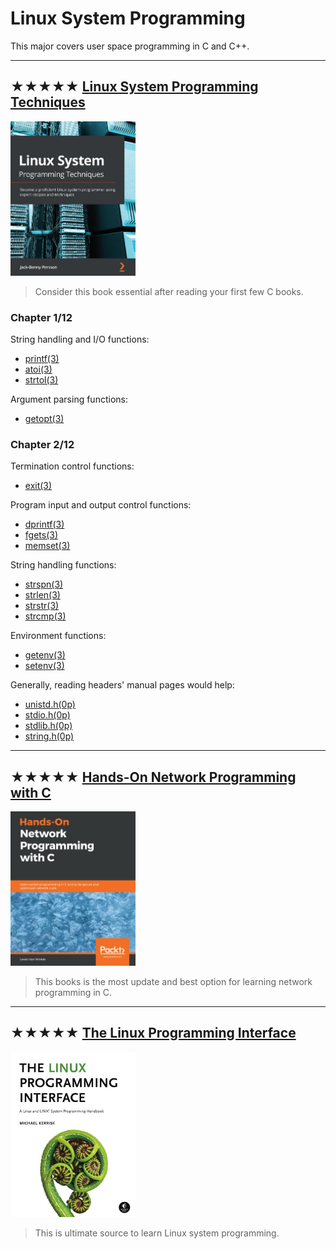 # Linux System Programming

This major covers user space programming in C and C++.

- - -

## ★★★★★ [Linux System Programming Techniques](https://www.amazon.com/Linux-System-Programming-Techniques-proficient/dp/1789951283)
<img alt="9781789951288" src="covers/9781789951288.jpg" width="200"/>

> Consider this book essential after reading your first few C books.

### Chapter 1/12

String handling and I/O functions:

* [printf(3)](https://manpages.org/printf/3)
* [atoi(3)](https://manpages.org/atoi/3)
* [strtol(3)](https://manpages.org/strtol/3)

Argument parsing functions:

* [getopt(3)](https://manpages.org/getopt/3)

### Chapter 2/12

Termination control functions:

* [exit(3)](https://manpages.org/exit/3)

Program input and output control functions:

* [dprintf(3)](https://manpages.org/dprintf/3)
* [fgets(3)](https://manpages.org/fgets/3)
* [memset(3)](https://manpages.org/memset/3)

String handling functions:

* [strspn(3)](https://manpages.org/strspn/3)
* [strlen(3)](https://manpages.org/strlen/3)
* [strstr(3)](https://manpages.org/strstr/3)
* [strcmp(3)](https://manpages.org/strcmp/3)

Environment functions:

* [getenv(3)](https://manpages.org/getenv/3)
* [setenv(3)](https://manpages.org/setenv/3)

Generally, reading headers' manual pages would help:

* [unistd.h(0p)](https://manpages.org/unistdh)
* [stdio.h(0p)](https://manpages.org/stdioh)
* [stdlib.h(0p)](https://manpages.org/stdlibh)
* [string.h(0p)](https://manpages.org/stringh)

- - -

## ★★★★★ [Hands-On Network Programming with C](https://www.amazon.com/Hands-Network-Programming-programming-optimized/dp/1789349869/ref=mp_s_a_1_1?crid=1TNWEFU77MLI9&keywords=network+Programming+in+c&qid=1656491085&sprefix=network+programming+in+%2Caps%2C1749&sr=8-1)
<img alt="9781789349863" src="covers/9781789349863.jpg" width="200"/>

> This books is the most update and best option for learning network programming in C.

- - -

## ★★★★★ [The Linux Programming Interface](https://www.amazon.com/Linux-Programming-Interface-System-Handbook/dp/1593272200/ref=mp_s_a_1_1?keywords=the+Linux+programming+interface&qid=1656499287&sr=8-1)
<img alt="9781593272203" src="covers/9781593272203.jpg" width="200"/>

> This is ultimate source to learn Linux system programming.

